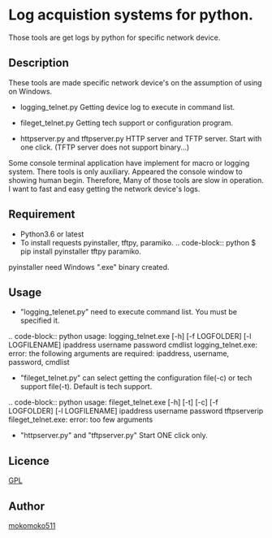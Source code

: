 # Log acquistion systems for python.

Those tools are get logs by python for specific network device.

## Description
These tools are made specific network device's on the assumption of using on Windows.
- logging_telnet.py
Getting device log to execute in command list.

 - fileget_telnet.py
Getting tech support or configuration program.

 - httpserver.py and tftpserver.py
HTTP server and TFTP server. Start with one click.
(TFTP server does not support binary...)

Some console terminal application have implement for macro or logging system.
There tools is only auxiliary. Appeared the console window to showing human begin.
Therefore, Many of those tools are slow in operation.
I want to fast and easy getting the network device's logs.

## Requirement
 - Python3.6 or latest
 - To install requests pyinstaller, tftpy, paramiko.
 .. code-block:: python
    $ pip install pyinstaller tftpy paramiko.

  pyinstaller need Windows ".exe" binary created.

## Usage
 - "logging_telenet.py" need to execute command list. You must be specified it.

.. code-block:: python
usage: logging_telnet.exe [-h] [-f LOGFOLDER] [-l LOGFILENAME]
                          ipaddress username password cmdlist
logging_telnet.exe: error: the following arguments are required: ipaddress, username, password, cmdlist


 - "fileget_telnet.py" can select getting the configuration file(-c) or tech support file(-t). Default is tech support.

.. code-block:: python
usage: fileget_telnet.exe [-h] [-t] [-c] [-f LOGFOLDER] [-l LOGFILENAME]
                         ipaddress username password tftpserverip
fileget_telnet.exe: error: too few arguments

 - "httpserver.py" and "tftpserver.py"
Start ONE click only.



## Licence

[GPL](https://github.com/mokomoko511/myproject/blob/master/LICENSE)

## Author

[mokomoko511](https://github.com/mokomoko511)
